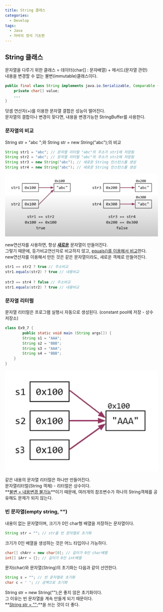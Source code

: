 ```yaml
---
title: String 클래스
categories:
  - Develop
tags:
  - Java
  - 자바의 정석 기초편
---
```

## String 클래스

문자열을 다루기 위한 클래스 = 데이터(char[] : 문자배열) + 메서드(문자열 관련)<br>내용을 변경할 수 없는 불변(immutable)클래스이다.

```java
public final class String implements java.io.Serializable, Comparable {
  	private char[] value;
  	...
}
```

덧셈 연산자(+)를 이용한 문자열 결합은 성능이 떨어진다. <br>문자열의 결합이나 변경이 잦다면, 내용을 변경가능한 StringBuffer를 사용한다.

### 문자열의 비교

String str = "abc ";와 String str = new String("abc");의 비교

```java
String str1 = "abc"; // 문자열 리터럴 "abc"의 주소가 str1에 저장됨
String str2 = "abc"; // 문자열 리터럴 "abc"의 주소가 str2에 저장됨
String str3 = new String("abc"); // 새로운 String 인스턴스를 생성
String str4 = new String("abc"); // 새로운 String 인스턴스를 생성
```

![20220811_2](/assets/img/20220811_2.png)

new연산자를 사용하면, 항상 **<u>새로운</u>** 문자열이 만들어진다. <br>그렇기 때문에, 등가비교연산자로 비교하지 않고, <u>equals()를 이용해서 비교</u>한다.<br>new연산자를 이용해서 만든 것은 같은 문자열이라도, 새로운 객체로 만들어진다.

```java
str1 == str2 ? true // 주소비교
str1.equals(str2) ? true // 내용비교
  
str3 == str4 ? false // 주소비교
str1.equals(str2) ? true // 내용비교
```

### 문자열 리터럴

문자열 리터럴은 프로그램 실행시 자동으로 생성된다. (constant pool에 저장 - 상수 저장소)<br>

```java
class Ex9_7 {
		public static void main (String args[]) {
      	String s1 = "AAA";
      	String s2 = "BBB";
      	String s3 = "AAA";
      	String s4 = "BBB";
    }
}
```

![20220811_3](/assets/img/20220811_3.png)

같은 내용의 문자열 리터럴은 하나만 만들어진다.<br>문자열리터럴(String 객체) - 리터럴은 상수이다.<br>**<u>불변 = 내용변경 불가능</u>**이기 때문에, 여러개의 참조변수가 하나의 String객체를 공유해도 문제가 되지 않는다.

### 빈 문자열(empty string, "")

내용이 없는 문자열이며, 크기가 0인 char형 배열을 저장하는 문자열이다.

```java
String str = ""; // str을 빈 문자열로 초기화
```

크기가 0인 배열을 생성하는 것은 어느 타입이나 가능하다.

```java
char[] chArr = new char[0]; // 길이가 0인 char배열
int[] iArr = {}; // 길이가 0인 int배열
```

문자(char)와 문자열(String)의 초기화는 다음과 같이 선언한다.

```java
String s = ""; // 빈 문자열로 초기화
char c = ' '; // 공백으로 초기화
```

String str = new String("");은 좋지 않은 초기화이다.<br>그 이유는 빈 문자열을 계속 만들게 되기 때문이다.<br>**<u>String str = "";</u>**을 쓰는 것이 더 좋다.
